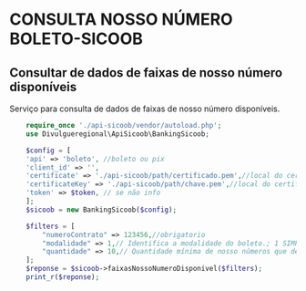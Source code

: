 # CONSULTA NOSSO NÚMERO BOLETO-SICOOB

## Consultar de dados de faixas de nosso número disponíveis
Serviço para consulta de dados de faixas de nosso número disponíveis.

```php
    require_once './api-sicoob/vendor/autoload.php';
    use Divulgueregional\ApiSicoob\BankingSicoob;

    $config = [
    'api' => 'boleto', //boleto ou pix
    'client_id' => '',
    'certificate' => './api-sicoob/path/certificado.pem',//local do certificado crt
    'certificateKey' => './api-sicoob/path/chave.pem',//local do certificado key
    'token' => $token, // se não info
    ];
    $sicoob = new BankingSicoob($config);

    $filters = [
        "numeroContrato" => 123456,//obrigatorio
        "modalidade" => 1,// Identifica a modalidade do boleto.; 1 SIMPLES COM REGISTRO;3 CAUCIONADA;4 VINCULADA;8 COBRANÇA CONTA CAPITAL
        "quantidade" => 10,// Quantidade mínima de nosso números que devem estar disponíveis na faixa a ser pesquisada.
    ];
    $reponse = $sicoob->faixasNossoNumeroDisponivel($filters);
    print_r($reponse);
```